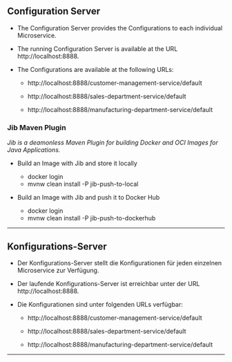 ## Configuration Server

* The Configuration Server provides the Configurations to each individual Microservice.

* The running Configuration Server is available at the URL http://localhost:8888.

* The Configurations are available at the following URLs:

	* http://localhost:8888/customer-management-service/default
	
	* http://localhost:8888/sales-department-service/default
	
	* http://localhost:8888/manufacturing-department-service/default
 
### Jib Maven Plugin

*Jib is a deamonless Maven Plugin for building Docker and OCI Images for Java Applications.*

* Build an Image with Jib and store it locally
	* docker login
	* mvnw clean install -P jib-push-to-local

* Build an Image with Jib and push it to Docker Hub
	* docker login
	* mvnw clean install -P jib-push-to-dockerhub
___

## Konfigurations-Server

* Der Konfigurations-Server stellt die Konfigurationen für jeden einzelnen Microservice zur Verfügung.

* Der laufende Konfigurations-Server ist erreichbar unter der URL http://localhost:8888.

* Die Konfigurationen sind unter folgenden URLs verfügbar:

	* http://localhost:8888/customer-management-service/default
	
	* http://localhost:8888/sales-department-service/default
	
	* http://localhost:8888/manufacturing-department-service/default
___
